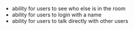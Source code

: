 - ability for users to see who else is in the room
- ability for users to login with a name
- ability for users to talk directly with other users